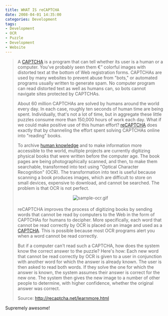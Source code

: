 ```yaml
---
title: WHAT IS reCAPTCHA
date: 2008-04-01 14:35:00
categories: Development
tags: 
- Development 
- OCR 
- Puzzle 
- Development 
- Website
---
```


<blockquote>
<p style="padding-top: 0px"> A <a href="http://recaptcha.net/captcha.html">CAPTCHA</a> is a program that can tell whether its user is a human or a computer. You've probably seen them €” colorful images with distorted text at the bottom of Web registration forms. CAPTCHAs are used by many websites to prevent abuse from "bots," or automated programs usually written to generate spam. No computer program can read distorted text as well as humans can, so bots cannot navigate sites protected by CAPTCHAs.</p>
 About 60 million CAPTCHAs are solved by humans around the world every day. In each case, roughly ten seconds of human time are being spent. Individually, that's not a lot of time, but in aggregate these little puzzles consume more than 150,000 hours of work each day. What if we could make positive use of this human effort? <a href="http://en.wikipedia.org/wiki/ReCAPTCHA" title="ReCAPTCHA" rel="wikipedia" target="_blank" class="zem_slink">reCAPTCHA</a> does exactly that by channeling the effort spent solving CAPTCHAs online into "reading" books.

To archive <a href="http://en.wikipedia.org/wiki/Knowledge" title="Knowledge" rel="wikipedia" target="_blank" class="zem_slink">human knowledge</a> and to make information more accessible to the world, multiple projects are currently digitizing physical books that were written before the computer age. The book pages are being photographically scanned, and then, to make them searchable, transformed into text using "Optical Character Recognition" (OCR). The transformation into text is useful because scanning a book produces images, which are difficult to store on small devices, expensive to download, and cannot be searched. The problem is that OCR is not perfect.

<center><img src="/public/uploads/2008/04/sample-ocr.gif" alt="sample-ocr.gif" /></center>
<p style="padding-top: 5px">reCAPTCHA improves the process of digitizing books by sending words that cannot be read by computers to the Web in the form of CAPTCHAs for humans to decipher. More specifically, each word that cannot be read correctly by OCR is placed on an image and used as a <a href="http://en.wikipedia.org/wiki/CAPTCHA" title="CAPTCHA" rel="wikipedia" target="_blank" class="zem_slink">CAPTCHA</a>. This is possible because most OCR programs alert you when a word cannot be read correctly.</p>
 But if a computer can't read such a CAPTCHA, how does the system know the correct answer to the puzzle? Here's how: Each new word that cannot be read correctly by OCR is given to a user in conjunction with another word for which the answer is already known. The user is then asked to read both words. If they solve the one for which the answer is known, the system assumes their answer is correct for the new one. The system then gives the new image to a number of other people to determine, with higher confidence, whether the original answer was correct.

Source: <a href="http://recaptcha.net/learnmore.html">http://recaptcha.net/learnmore.html</a></blockquote>
Supremely awesome!
